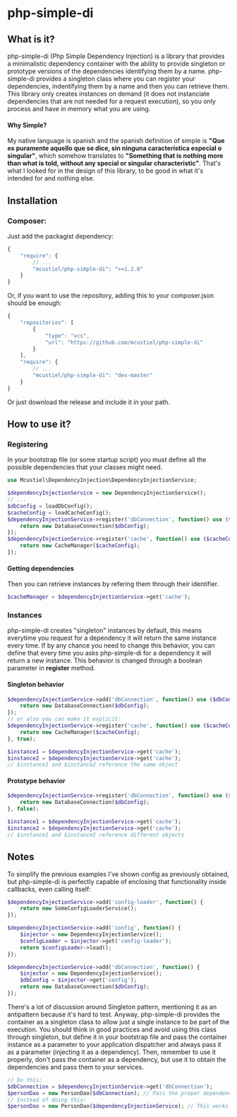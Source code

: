 php-simple-di
=============

What is it?
-----------

php-simple-di (Php Simple Dependency Injection) is a library that provides a minimalistic dependency container with the ability to provide singleton or prototype versions of the dependencies identifying them by a name.
php-simple-di provides a singleton class where you can register your dependencies, indentifying them by a name and then you can retrieve them. This library only creates instances on demand (it does not instanciate dependencies that are not needed for a request execution), so you only process and have in memory what you are using.

#### Why Simple?

My native language is spanish and the spanish definition of simple is __"Que es puramente aquello que se dice, sin ninguna característica especial o singular"__, which somehow translates to __"Something that is nothing more than what is told, without any special or singular characteristic"__. That's what I looked for in the design of this library, to be good in what it's intended for and nothing else.

Installation
------------

### Composer:

Just add the packagist dependency:
```javascript  
{
    "require": {
        // ...
        "mcustiel/php-simple-di": ">=1.2.0"
    }
}
```

Or, if you want to use the repository, adding this to your composer.json should be enough:
```javascript  
{
    "repositories": [
        {
            "type": "vcs",
            "url": "https://github.com/mcustiel/php-simple-di"
        }
    ],
    "require": {
        // ...
        "mcustiel/php-simple-di": "dev-master"
    }
}
```

Or just download the release and include it in your path.

How to use it?
--------------

### Registering
In your bootstrap file (or some startup script) you must define all the possible dependencies that your classes might need.

```php
use Mcustiel\DependencyInjection\DependencyInjectionService;

$dependencyInjectionService = new DependencyInjectionService();
// ...
$dbConfig = loadDbConfig();
$cacheConfig = loadCacheConfig();
$dependencyInjectionService->register('dbConnection', function() use ($dbConfig) {
    return new DatabaseConnection($dbConfig);
});
$dependencyInjectionService->register('cache', function() use ($cacheConfig) {
    return new CacheManager($cacheConfig);
});
```

#### Getting dependencies 
Then you can retrieve instances by refering them through their identifier.

```php
$cacheManager = $dependencyInjectionService->get('cache');
```

### Instances
php-simple-di creates "singleton" instances by default, this means everytime you request for a dependency it will return the same instance every time. If by any chance you need to change this behavior, you can define that every time you asks php-simple-di for a dependency it will return a new instance. This behavior is changed through a boolean parameter in **register** method.

#### Singleton behavior

```php
$dependencyInjectionService->add('dbConnection', function() use ($dbConfig) {
    return new DatabaseConnection($dbConfig);
});
// or also you can make it explicit:
$dependencyInjectionService->register('cache', function() use ($cacheConfig) {
    return new CacheManager($cacheConfig);
}, true);

$instance1 = $dependencyInjectionService->get('cache');
$instance2 = $dependencyInjectionService->get('cache');
// $instance1 and $instance2 reference the same object
```

#### Prototype behavior

```php
$dependencyInjectionService->register('dbConnection', function() use ($dbConfig) {
    return new DatabaseConnection($dbConfig);
}, false);

$instance1 = $dependencyInjectionService->get('cache');
$instance2 = $dependencyInjectionService->get('cache');
// $instance1 and $instance2 reference different objects
```

Notes
-----

To simplify the previous examples I've shown config as previously obtained, but php-simple-di is perfectly capable of enclosing that functionality inside callbacks, even calling itself:

```php
$dependencyInjectionService->add('config-loader', function() {
    return new SomeConfigLoaderService();
});

$dependencyInjectionService->add('config', function() {
    $injector = new DependencyInjectionService();
    $configLoader = $injector->get('config-loader');
    return $configLoader->load();
});

$dependencyInjectionService->add('dbConnection', function() {
    $injector = new DependencyInjectionService();
    $dbConfig = $injector->get('config');
    return new DatabaseConnection($dbConfig);
});
```

There's a lot of discussion around Singleton pattern, mentioning it as an antipattern because it's hard to test. Anyway, php-simple-di provides the container as a singleton class to allow just a single instance to be part of the execution. You should think in good practices and avoid using this class through singleton, but define it in your bootstrap file and pass the container instance as a parameter to your application dispatcher and always pass it as a parameter (injecting it as a dependency). Then, remember to use it properly, don't pass the container as a dependency, but use it to obtain the dependencies and pass them to your services.

```php
// Do this:
$dbConnection = $dependencyInjectionService->get('dbConnection');
$personDao = new PersonDao($dbConnection); // Pass the proper dependency
// Instead of doing this:
$personDao = new PersonDao($dependencyInjectionService); // This works but is heretic and makes a little kitten cry.
```
